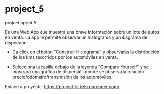 # project_5
project sprint 5

Es una Web App que muestra una breve información sobre un lote de autos en venta.
La app te permite observar un histograma y un diagráma de dispersión:

- Da click en el botón "Construir Histograma" y observarás la distribución de los kms recorridos por los automóviles en venta.

- Selecciona la casilla debajo de la leyenda "Compare Yourself" y se mostrará una gráfica de dispersión donde se observa la relación precio/odómetro/transmisión de los automóviles.

Enlace a proyecto: https://project-5-ke5i.onrender.com/


